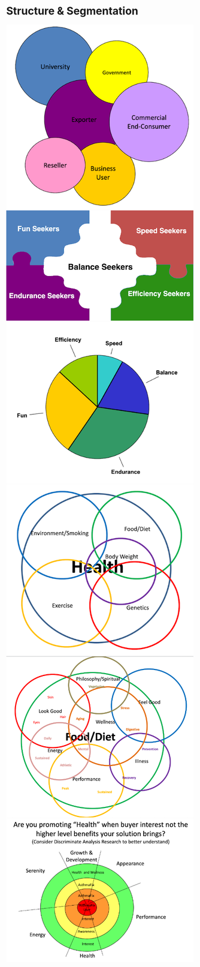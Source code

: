 
# Structure & Segmentation

<img src="../business/captures/structure2.png"  width="500">


<img src="../business/captures/sementation1.png"  width="500">

<img src="../business/captures/sementation2.png"  width="500">

<img src="../business/captures/segmentation4.png"  width="500">

<img src="../business/captures/segmentation5.png"  width="500">

<img src="../business/captures/segmentation6.png"  width="500">

